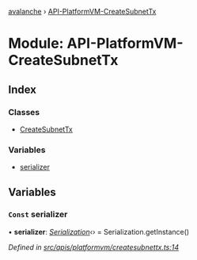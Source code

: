 [avalanche](../README.md) › [API-PlatformVM-CreateSubnetTx](api_platformvm_createsubnettx.md)

# Module: API-PlatformVM-CreateSubnetTx

## Index

### Classes

* [CreateSubnetTx](../classes/api_platformvm_createsubnettx.createsubnettx.md)

### Variables

* [serializer](api_platformvm_createsubnettx.md#const-serializer)

## Variables

### `Const` serializer

• **serializer**: *[Serialization](../classes/utils_serialization.serialization.md)‹›* = Serialization.getInstance()

*Defined in [src/apis/platformvm/createsubnettx.ts:14](https://github.com/ava-labs/avalanchejs/blob/f2c4a10/src/apis/platformvm/createsubnettx.ts#L14)*
